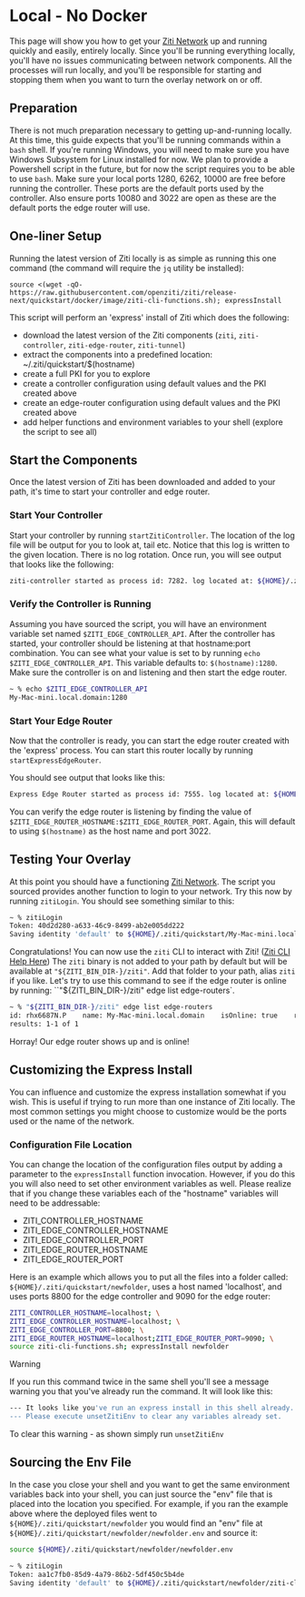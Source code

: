 # Local - No Docker

This page will show you how to get your [Ziti Network](~/ziti/overview.md#overview-of-a-ziti-network) up and running 
quickly and easily, entirely locally. Since you'll be running everything locally, you'll have no issues communicating
between network components. All the processes will run locally, and you'll be responsible for starting and stopping them
when you want to turn the overlay network on or off.

## Preparation

There is not much preparation necessary to getting up-and-running locally. At this time, this guide expects that
you'll be running commands within a `bash` shell. If you're running Windows, you will need to make sure you have 
Windows Subsystem for Linux installed for now. We plan to provide a Powershell script in the future, but for now the
script requires you to be able to use `bash`. Make sure your local ports 1280, 6262, 10000 are free before running the 
controller. These ports are the default ports used by the controller. Also ensure ports 10080 and 3022 are open as these 
are the default ports the edge router will use.

## One-liner Setup

Running the latest version of Ziti locally is as simple as running this one command (the command will require the `jq` 
utility be installed):

    source <(wget -qO- https://raw.githubusercontent.com/openziti/ziti/release-next/quickstart/docker/image/ziti-cli-functions.sh); expressInstall

This script will perform an 'express' install of Ziti which does the following:

* download the latest version of the Ziti components (`ziti`, `ziti-controller`, `ziti-edge-router`, `ziti-tunnel`)
* extract the components into a predefined location: ~/.ziti/quickstart/$(hostname)
* create a full PKI for you to explore
* create a controller configuration using default values and the PKI created above
* create an edge-router configuration using default values and the PKI created above 
* add helper functions and environment variables to your shell (explore the script to see all)

## Start the Components

Once the latest version of Ziti has been downloaded and added to your path, it's time to start your controller and 
edge router. 

### Start Your Controller

Start your controller by running `startZitiController`. The location of the log file will be output for you to look
at, tail etc. Notice that this log is written to the given location. There is no log rotation. Once run, you will see
output that looks like the following:

```bash
ziti-controller started as process id: 7282. log located at: ${HOME}/.ziti/quickstart/My-Mac-mini.local.domain/ziti-edge-controller.log
```

### Verify the Controller is Running

Assuming you have sourced the script, you will have an environment variable set named `$ZITI_EDGE_CONTROLLER_API`. After
the controller has started, your controller should be listening at that hostname:port combination. You can see what your
value is set to by running `echo $ZITI_EDGE_CONTROLLER_API`. This variable defaults to: `$(hostname):1280`. Make sure the
controller is on and listening and then start the edge router. 

```bash
~ % echo $ZITI_EDGE_CONTROLLER_API
My-Mac-mini.local.domain:1280
```

### Start Your Edge Router

Now that the controller is ready, you can start the edge router created with the 'express' process. You can start this 
router locally by running `startExpressEdgeRouter`.

You should see output that looks like this:

```bash
Express Edge Router started as process id: 7555. log located at: ${HOME}/.ziti/quickstart/My-Mac-mini.local.domain/My-Mac-mini.local.domain-edge-router.log
```

You can verify the edge router is listening by finding the value of `$ZITI_EDGE_ROUTER_HOSTNAME:$ZITI_EDGE_ROUTER_PORT`.
Again, this will default to using `$(hostname)` as the host name and port 3022. 

## Testing Your Overlay

At this point you should have a functioning [Ziti Network](~/ziti/overview.md#overview-of-a-ziti-network). The script 
you sourced provides another function to login to your network. Try this now by running `zitiLogin`. You should see 
something similar to this:
```bash
~ % zitiLogin
Token: 40d2d280-a633-46c9-8499-ab2e005dd222
Saving identity 'default' to ${HOME}/.ziti/quickstart/My-Mac-mini.local.domain/ziti-cli.json
```

Congratulations! You can now use the `ziti` CLI to interact with Ziti! ([Ziti CLI Help Here](~/ziti/cli/cli.md)) The 
`ziti` binary is not added to your path by default but will be available at `"${ZITI_BIN_DIR-}/ziti"`. Add that folder
to your path, alias `ziti` if you like. Let's try to use this command to see if the edge router is online by running:
``"${ZITI_BIN_DIR-}/ziti" edge list edge-routers`.

```bash
~ % "${ZITI_BIN_DIR-}/ziti" edge list edge-routers
id: rhx6687N.P    name: My-Mac-mini.local.domain    isOnline: true    role attributes: {}
results: 1-1 of 1
```

Horray! Our edge router shows up and is online!

## Customizing the Express Install

You can influence and customize the express installation somewhat if you wish. This is useful if trying to run more than
one instance of Ziti locally. The most common settings you might choose to customize would be the ports used or the name
of the network. 

### Configuration File Location

You can change the location of the configuration files output by adding a parameter to the `expressInstall` function 
invocation. However, if you do this you will also need to set other environment variables as well. Please realize that
if you change these variables each of the "hostname" variables will need to be addressable:

* ZITI_CONTROLLER_HOSTNAME
* ZITI_EDGE_CONTROLLER_HOSTNAME
* ZITI_EDGE_CONTROLLER_PORT
* ZITI_EDGE_ROUTER_HOSTNAME
* ZITI_EDGE_ROUTER_PORT

Here is an example which allows you to put all the files into a folder called: `${HOME}/.ziti/quickstart/newfolder`, uses
a host named 'localhost', and uses ports 8800 for the edge controller and 9090 for the edge router:

```bash
ZITI_CONTROLLER_HOSTNAME=localhost; \
ZITI_EDGE_CONTROLLER_HOSTNAME=localhost; \
ZITI_EDGE_CONTROLLER_PORT=8800; \
ZITI_EDGE_ROUTER_HOSTNAME=localhost;ZITI_EDGE_ROUTER_PORT=9090; \
source ziti-cli-functions.sh; expressInstall newfolder
```

> [!Warning]
> If you run this command twice in the same shell you'll see a message warning you that you've already
> run the command. It will look like this:
> ```bash
> --- It looks like you've run an express install in this shell already. ---
> --- Please execute unsetZitiEnv to clear any variables already set.    ---
> ```
> 
> To clear this warning - as shown simply run `unsetZitiEnv`

## Sourcing the Env File

In the case you close your shell and you want to get the same environment variables back into your shell, you can just 
source the "env" file that is placed into the location you specified. For example, if you ran the example above where
the deployed files went to `${HOME}/.ziti/quickstart/newfolder` you would find an "env" file at 
`${HOME}/.ziti/quickstart/newfolder/newfolder.env` and source it:

```bash
source ${HOME}/.ziti/quickstart/newfolder/newfolder.env

~ % zitiLogin
Token: aa1c7fb0-85d9-4a79-86b2-5df450c5b4de
Saving identity 'default' to ${HOME}/.ziti/quickstart/newfolder/ziti-cli.json
```